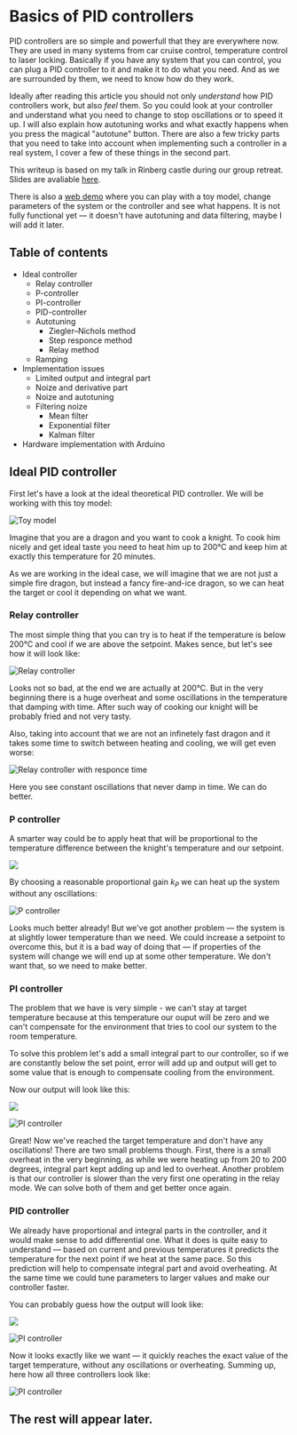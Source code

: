 # Basics of PID controllers

PID controllers are so simple and powerfull that they are everywhere now. They are used in many systems from car cruise control, temperature control to laser locking. Basically if you have any system that you can control, you can plug a PID controller to it and make it to do what you need. And as we are surrounded by them, we need to know how do they work.

Ideally after reading this article you should not only _understand_ how PID controllers work, but also _feel_ them. So you could look at your controller and understand what you need to change to stop oscillations or to speed it up. I will also explain how autotuning works and what exactly happens when you press the magical "autotune" button. There are also a few tricky parts that you need to take into account when implementing such a controller in a real system, I cover a few of these things in the second part.

This writeup is based on my talk in Rinberg castle during our group retreat. Slides are avaliable [here](talk/).

There is also a [web demo](demo/) where you can play with a toy model, change parameters of the system or the controller and see what happens. It is not fully functional yet — it doesn't have autotuning and data filtering, maybe I will add it later.

## Table of contents

- Ideal controller
	- Relay controller
	- P-controller
	- PI-controller
	- PID-controller
	- Autotuning
		- Ziegler–Nichols method
		- Step responce method
		- Relay method
	- Ramping
- Implementation issues
	- Limited output and integral part
	- Noize and derivative part
	- Noize and autotuning
	- Filtering noize
		- Mean filter
		- Exponential filter
		- Kalman filter
- Hardware implementation with Arduino

## Ideal PID controller

First let's have a look at the ideal theoretical PID controller. We will be working with this toy model:

![Toy model](talk/img/dragon.png)

Imagine that you are a dragon and you want to cook a knight. To cook him nicely and get ideal taste you need to heat him up to 200°C and keep him at exactly this temperature for 20 minutes.

As we are working in the ideal case, we will imagine that we are not just a simple fire dragon, but instead a fancy fire-and-ice dragon, so we can heat the target or cool it depending on what we want.

### Relay controller

The most simple thing that you can try is to heat if the temperature is below 200°C and cool if we are above the setpoint. Makes sence, but let's see how it will look like:

![Relay controller](https://raw.githubusercontent.com/stepansnigirev/pid-demo/master/img/relay1.svg)

Looks not so bad, at the end we are actually at 200°C. But in the very beginning there is a huge overheat and some oscillations in the temperature that damping with time. After such way of cooking our knight will be probably fried and not very tasty.

Also, taking into account that we are not an infinetely fast dragon and it takes some time to switch between heating and cooling, we will get even worse:

![Relay controller with responce time](img/relay2.svg)

Here you see constant oscillations that never damp in time. We can do better.

### P controller

A smarter way could be to apply heat that will be proportional to the temperature difference between the knight's temperature and our setpoint.

![](talk/img/p-eq.png)

By choosing a reasonable proportional gain _k<sub>P</sub>_ we can heat up the system without any oscillations:

![P controller](img/p.svg)

Looks much better already! But we've got another problem — the system is at slightly lower temperature than we need. We could increase a setpoint to overcome this, but it is a bad way of doing that — if properties of the system will change we will end up at some other temperature. We don't want that, so we need to make better.

### PI controller

The problem that we have is very simple - we can't stay at target temperature because at this temperature our ouput will be zero and we can't compensate for the environment that tries to cool our system to the room temperature.

To solve this problem let's add a small integral part to our controller, so if we are constantly below the set point, error will add up and output will get to some value that is enough to compensate cooling from the environment.

Now our output will look like this:

![](talk/img/pi-eq.png)

![PI controller](img/pi.svg)

Great! Now we've reached the target temperature and don't have any oscillations! There are two small problems though. First, there is a small overheat in the very beginning, as while we were heating up from 20 to 200 degrees, integral part kept adding up and led to overheat. Another problem is that our controller is slower than the very first one operating in the relay mode. We can solve both of them and get better once again.

### PID controller

We already have proportional and integral parts in the controller, and it would make sense to add differential one. What it does is quite easy to understand — based on current and previous temperatures it predicts the temperature for the next point if we heat at the same pace. So this prediction will help to compensate integral part and avoid overheating. At the same time we could tune parameters to larger values and make our controller faster.

You can probably guess how the output will look like:

![](talk/img/pid-eq.png)

![PI controller](img/pid.svg)

Now it looks exactly like we want — it quickly reaches the exact value of the target temperature, without any oscillations or overheating. Summing up, here how all three controllers look like:

![PI controller](img/all-pid.svg)

## The rest will appear later.
